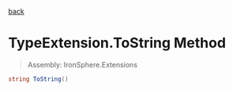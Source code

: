 ﻿

[back](/IronSphere.Extensions/types/TypeExtension)

# TypeExtension.ToString Method

> Assembly: IronSphere.Extensions

```csharp
string ToString()
```



 